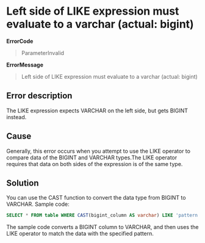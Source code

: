 # Left side of LIKE expression must evaluate to a varchar (actual: bigint)

**ErrorCode**

> ParameterInvalid

**ErrorMessage**

> Left side of LIKE expression must evaluate to a varchar (actual: bigint)

## Error description

The LIKE expression expects VARCHAR on the left side, but gets BIGINT instead.

## Cause

Generally, this error occurs when you attempt to use the LIKE operator to compare data of the BIGINT and VARCHAR types.The LIKE operator requires that data on both sides of the expression is of the same type.

## Solution

You can use the CAST function to convert the data type from BIGINT to VARCHAR. 
Sample code:

```SQL
SELECT * FROM table WHERE CAST(bigint_column AS varchar) LIKE 'pattern'
```

The sample code converts a BIGINT column to VARCHAR, and then uses the LIKE operator to match the data with the specified pattern.
